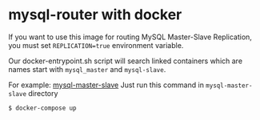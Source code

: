# mysql-router with docker

If you want to use this image for routing MySQL Master-Slave Replication, you must set `REPLICATION=true` environment
variable.

Our docker-entrypoint.sh script will search linked containers which are names start with `mysql_master` and `mysql-slave`.

For example: [mysql-master-slave](examples/mysql-master-slave)
Just run this command in `mysql-master-slave` directory

```sh
$ docker-compose up
```
